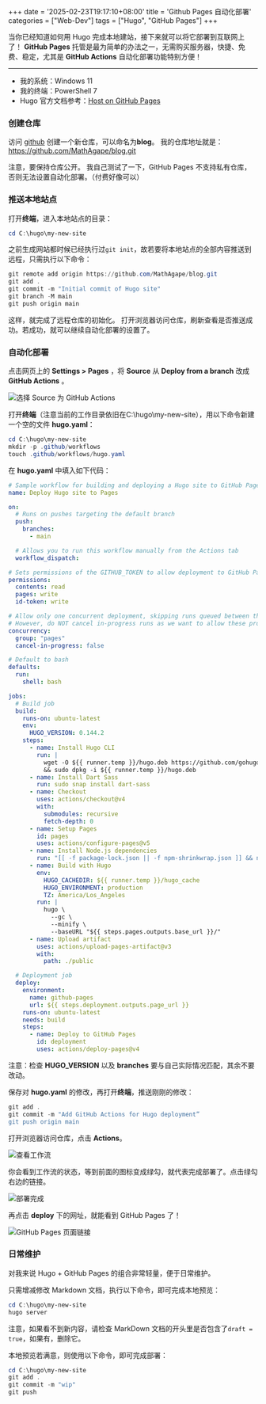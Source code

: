 +++
date = '2025-02-23T19:17:10+08:00'
title = 'Github Pages 自动化部署'
categories = ["Web-Dev"]
tags = ["Hugo", "GitHub Pages"]
+++

当你已经知道如何用 Hugo 完成本地建站，接下来就可以将它部署到互联网上了！
**GitHub Pages** 托管是最为简单的办法之一，无需购买服务器，快捷、免费、稳定，尤其是 **GitHub Actions** 自动化部署功能特别方便！

<!--more-->

---

- 我的系统：Windows 11
- 我的终端：PowerShell 7
- Hugo 官方文档参考：[Host on GitHub Pages](https://gohugo.io/hosting-and-deployment/hosting-on-github/)

### 创建仓库

访问 [github](https://github.com/new) 创建一个新仓库，可以命名为**blog**。
我的仓库地址就是：<https://github.com/MathAgape/blog.git>

注意，要保持仓库公开。
我自己测试了一下，GitHub Pages 不支持私有仓库，否则无法设置自动化部署。（付费好像可以）

### 推送本地站点

打开**终端**，进入本地站点的目录：
```PowerShell
cd C:\hugo\my-new-site
```

之前生成网站都时候已经执行过`git init`，故若要将本地站点的全部内容推送到远程，只需执行以下命令：
```PowerShell
git remote add origin https://github.com/MathAgape/blog.git
git add .
git commit -m "Initial commit of Hugo site"
git branch -M main
git push origin main
```

这样，就完成了远程仓库的初始化。
打开浏览器访问仓库，刷新查看是否推送成功。若成功，就可以继续自动化部署的设置了。

### 自动化部署

点击网页上的 **Settings > Pages** ，将 **Source** 从 **Deploy from a branch** 改成 **GitHub Actions** 。

![选择 Source 为 GitHub Actions](https://mathagape.github.io/blog/images/hugo-githubpages-source.png)

打开**终端**（注意当前的工作目录依旧在C:\hugo\my-new-site），用以下命令新建一个空的文件 **hugo.yaml**：
```PowerShell
cd C:\hugo\my-new-site
mkdir -p .github/workflows
touch .github/workflows/hugo.yaml
```

在 **hugo.yaml** 中填入如下代码：
```YAML
# Sample workflow for building and deploying a Hugo site to GitHub Pages
name: Deploy Hugo site to Pages

on:
  # Runs on pushes targeting the default branch
  push:
    branches:
      - main

  # Allows you to run this workflow manually from the Actions tab
  workflow_dispatch:

# Sets permissions of the GITHUB_TOKEN to allow deployment to GitHub Pages
permissions:
  contents: read
  pages: write
  id-token: write

# Allow only one concurrent deployment, skipping runs queued between the run in-progress and latest queued.
# However, do NOT cancel in-progress runs as we want to allow these production deployments to complete.
concurrency:
  group: "pages"
  cancel-in-progress: false

# Default to bash
defaults:
  run:
    shell: bash

jobs:
  # Build job
  build:
    runs-on: ubuntu-latest
    env:
      HUGO_VERSION: 0.144.2
    steps:
      - name: Install Hugo CLI
        run: |
          wget -O ${{ runner.temp }}/hugo.deb https://github.com/gohugoio/hugo/releases/download/v${HUGO_VERSION}/hugo_extended_${HUGO_VERSION}_linux-amd64.deb \
          && sudo dpkg -i ${{ runner.temp }}/hugo.deb
      - name: Install Dart Sass
        run: sudo snap install dart-sass
      - name: Checkout
        uses: actions/checkout@v4
        with:
          submodules: recursive
          fetch-depth: 0
      - name: Setup Pages
        id: pages
        uses: actions/configure-pages@v5
      - name: Install Node.js dependencies
        run: "[[ -f package-lock.json || -f npm-shrinkwrap.json ]] && npm ci || true"
      - name: Build with Hugo
        env:
          HUGO_CACHEDIR: ${{ runner.temp }}/hugo_cache
          HUGO_ENVIRONMENT: production
          TZ: America/Los_Angeles
        run: |
          hugo \
            --gc \
            --minify \
            --baseURL "${{ steps.pages.outputs.base_url }}/"
      - name: Upload artifact
        uses: actions/upload-pages-artifact@v3
        with:
          path: ./public

  # Deployment job
  deploy:
    environment:
      name: github-pages
      url: ${{ steps.deployment.outputs.page_url }}
    runs-on: ubuntu-latest
    needs: build
    steps:
      - name: Deploy to GitHub Pages
        id: deployment
        uses: actions/deploy-pages@v4
```

注意：检查 **HUGO_VERSION** 以及 **branches** 要与自己实际情况匹配，其余不要改动。

保存对 **hugo.yaml** 的修改，再打开**终端**，推送刚刚的修改：
```PowerShell
git add .
git commit -m "Add GitHub Actions for Hugo deployment”
git push origin main
```

打开浏览器访问仓库，点击 **Actions**。

![查看工作流](https://mathagape.github.io/blog/images/hugo-githubpages-actions.png)

你会看到工作流的状态，等到前面的图标变成绿勾，就代表完成部署了。点击绿勾右边的链接。

![部署完成](https://mathagape.github.io/blog/images/hugo-githubpages-done.png)

再点击 **deploy** 下的网址，就能看到 GitHub Pages 了！

![GitHub Pages 页面链接](https://mathagape.github.io/blog/images/hugo-githubpages-link.png)

### 日常维护

对我来说 Hugo + GitHub Pages 的组合非常轻量，便于日常维护。

只需增减修改 Markdown 文档，执行以下命令，即可完成本地预览：
```PowerShell
cd C:\hugo\my-new-site
hugo server
```

注意，如果看不到新内容，请检查 MarkDown 文档的开头里是否包含了`draft = true`，如果有，删除它。

本地预览若满意，则使用以下命令，即可完成部署：
```PowerShell
cd C:\hugo\my-new-site
git add .
git commit -m "wip"
git push
```